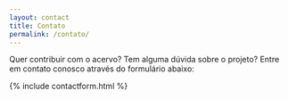 ```yaml
---
layout: contact
title: Contato
permalink: /contato/
---
```


Quer contribuir com o acervo? Tem alguma dúvida sobre o projeto? Entre em contato conosco através do formulário abaixo:
<iframe name="hidden_iframe" id="hidden_iframe" style="display:none;" onload="if(submitted)  {window.location='/sobre/';}"></iframe>
{% include contactform.html %}